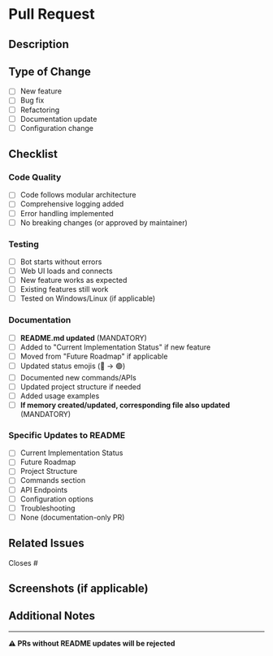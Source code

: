 # Pull Request

## Description
<!-- Briefly describe what this PR does -->

## Type of Change
- [ ] New feature
- [ ] Bug fix
- [ ] Refactoring
- [ ] Documentation update
- [ ] Configuration change

## Checklist

### Code Quality
- [ ] Code follows modular architecture
- [ ] Comprehensive logging added
- [ ] Error handling implemented
- [ ] No breaking changes (or approved by maintainer)

### Testing
- [ ] Bot starts without errors
- [ ] Web UI loads and connects
- [ ] New feature works as expected
- [ ] Existing features still work
- [ ] Tested on Windows/Linux (if applicable)

### Documentation
- [ ] **README.md updated** (MANDATORY)
- [ ] Added to "Current Implementation Status" if new feature
- [ ] Moved from "Future Roadmap" if applicable
- [ ] Updated status emojis (🔴 → 🟢)
- [ ] Documented new commands/APIs
- [ ] Updated project structure if needed
- [ ] Added usage examples
- [ ] **If memory created/updated, corresponding file also updated** (MANDATORY)

### Specific Updates to README
<!-- Check all that apply -->
- [ ] Current Implementation Status
- [ ] Future Roadmap
- [ ] Project Structure
- [ ] Commands section
- [ ] API Endpoints
- [ ] Configuration options
- [ ] Troubleshooting
- [ ] None (documentation-only PR)

## Related Issues
<!-- Link to related issues if any -->
Closes #

## Screenshots (if applicable)
<!-- Add screenshots for UI changes -->

## Additional Notes
<!-- Any additional information -->

---

**⚠️ PRs without README updates will be rejected**

